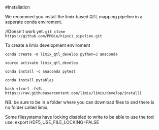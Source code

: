 #Installation

We recommed you install the limix based QTL mapping pipeline in a seperate conda enviroment.

//Doesn't work yet.
`git clone https://github.com/PMBio/hipsci_pipeline.git`


To create a limix development enviroment

`conda create -n limix_qtl_develop python=3 anaconda`

`source activate limix_qtl_develop`

`conda install -c anaconda pytest`

`conda install pytables`

`bash <(curl -fsSL https://raw.githubusercontent.com/limix/limix/develop/install)`

NB. be sure to be in a folder where you can download files to and there is no folder called limix.

Some filesystems have locking disabled to write to be able to use the tool use:
export HDF5_USE_FILE_LOCKING=FALSE
